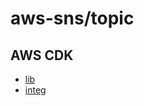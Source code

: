 # aws-sns/topic

## AWS CDK

- [lib](https://github.com/aws/aws-cdk/blob/da2ec75f6bc8f2e28b07cdf1307b22c83bb652d5/packages/aws-cdk-lib/aws-sns/lib/topic.ts)
- [integ](https://github.com/aws/aws-cdk/blob/81cde0e2e1f83f80273d14724d5518cc20dc5a80/packages/@aws-cdk-testing/framework-integ/test/aws-sns/test)

